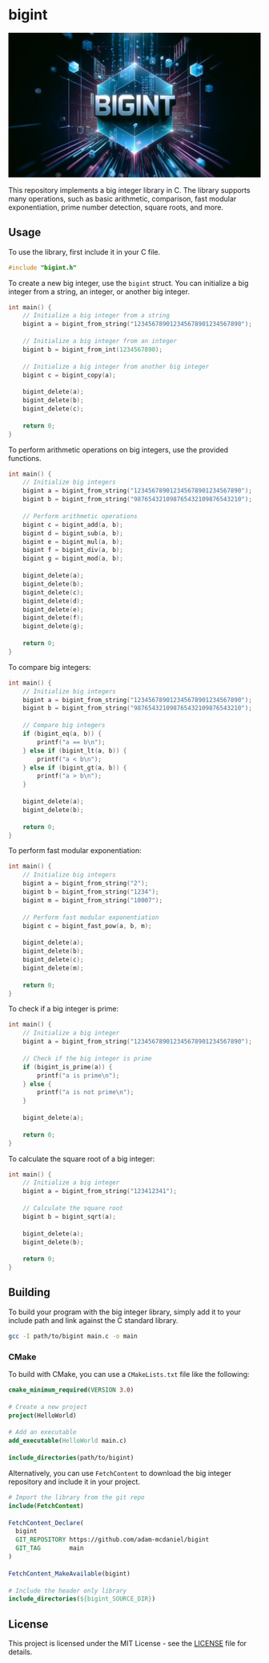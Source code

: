 # bigint

![Header Image](assets/header.png)

This repository implements a big integer library in C. The library supports many operations, such as basic arithmetic, comparison, fast modular exponentiation, prime number detection, square roots, and more.

## Usage

To use the library, first include it in your C file.

```c
#include "bigint.h"
```

To create a new big integer, use the `bigint` struct. You can initialize a big integer from a string, an integer, or another big integer.

```c
int main() {
    // Initialize a big integer from a string
    bigint a = bigint_from_string("123456789012345678901234567890");

    // Initialize a big integer from an integer
    bigint b = bigint_from_int(1234567890);

    // Initialize a big integer from another big integer
    bigint c = bigint_copy(a);

    bigint_delete(a);
    bigint_delete(b);
    bigint_delete(c);

    return 0;
}
```

To perform arithmetic operations on big integers, use the provided functions.

```c
int main() {
    // Initialize big integers
    bigint a = bigint_from_string("123456789012345678901234567890");
    bigint b = bigint_from_string("987654321098765432109876543210");

    // Perform arithmetic operations
    bigint c = bigint_add(a, b);
    bigint d = bigint_sub(a, b);
    bigint e = bigint_mul(a, b);
    bigint f = bigint_div(a, b);
    bigint g = bigint_mod(a, b);

    bigint_delete(a);
    bigint_delete(b);
    bigint_delete(c);
    bigint_delete(d);
    bigint_delete(e);
    bigint_delete(f);
    bigint_delete(g);

    return 0;
}
```

To compare big integers:

```c    
int main() {
    // Initialize big integers
    bigint a = bigint_from_string("123456789012345678901234567890");
    bigint b = bigint_from_string("987654321098765432109876543210");

    // Compare big integers
    if (bigint_eq(a, b)) {
        printf("a == b\n");
    } else if (bigint_lt(a, b)) {
        printf("a < b\n");
    } else if (bigint_gt(a, b)) {
        printf("a > b\n");
    }

    bigint_delete(a);
    bigint_delete(b);

    return 0;
}
```

To perform fast modular exponentiation:

```c
int main() {
    // Initialize big integers
    bigint a = bigint_from_string("2");
    bigint b = bigint_from_string("1234");
    bigint m = bigint_from_string("10007");

    // Perform fast modular exponentiation
    bigint c = bigint_fast_pow(a, b, m);

    bigint_delete(a);
    bigint_delete(b);
    bigint_delete(c);
    bigint_delete(m);

    return 0;
}
```

To check if a big integer is prime:

```c
int main() {
    // Initialize a big integer
    bigint a = bigint_from_string("123456789012345678901234567890");

    // Check if the big integer is prime
    if (bigint_is_prime(a)) {
        printf("a is prime\n");
    } else {
        printf("a is not prime\n");
    }

    bigint_delete(a);

    return 0;
}
```

To calculate the square root of a big integer:

```c
int main() {
    // Initialize a big integer
    bigint a = bigint_from_string("123412341");

    // Calculate the square root
    bigint b = bigint_sqrt(a);

    bigint_delete(a);
    bigint_delete(b);

    return 0;
}
```

## Building

To build your program with the big integer library, simply add it to your include path and link against the C standard library.

```bash
gcc -I path/to/bigint main.c -o main
```

### CMake

To build with CMake, you can use a `CMakeLists.txt` file like the following:

```cmake
cmake_minimum_required(VERSION 3.0)

# Create a new project
project(HelloWorld)

# Add an executable
add_executable(HelloWorld main.c)

include_directories(path/to/bigint)
```

Alternatively, you can use `FetchContent` to download the big integer repository and include it in your project.

```cmake
# Import the library from the git repo
include(FetchContent)

FetchContent_Declare(
  bigint
  GIT_REPOSITORY https://github.com/adam-mcdaniel/bigint
  GIT_TAG        main
)

FetchContent_MakeAvailable(bigint)

# Include the header only library
include_directories(${bigint_SOURCE_DIR})
```

## License

This project is licensed under the MIT License - see the [LICENSE](LICENSE) file for details.


<!-- 

This repository implements a regex engine in C++ using Thompson's NFA algorithm. This algorithm prevents pathological backtracking, a common problem with most widely used regex implementations.

This implementation is also a header-only library.

## Usage

To use the library, first include it in your C++ file.

```c++
// Optionally, you can define `CACHING` to allow
// the regex engine to cache transition states.
// This can improve performance in many cases.
#define CACHING

// Include the regex header file
#include "regex.hpp"
```

To use the regex engine, first create a regex object with the desired regex pattern. You can use `std::cout` to print out the compiled regex NFA. Use the `match` method to use the regex on a given content string.

```c++
int main() {
    // Compile a regex pattern
    Regex r("((ab)*|c)+");

    // Print out the compiled NFA
    std::cout << r << std::endl;

    // The content to match
    std::string content = "abc";

    // Check if the content matches the regex
    if (r.match(content)) {
        std::cout << "Matched!" << std::endl;
    } else {
        std::cout << "Not matched!" << std::endl;
    }

    return 0;
}
```

## Regex Syntax

The regex engine supports the following syntax:

| Syntax | Description |
|--------|-------------|
| `*` | Zero or more of the preceding expression |
| `+` | One or more of the preceding expression |
| `?` | Zero or one of the preceding expression |
| `\|` | Alternation |
| `()` | Grouping |
| `a`, `b`, `c`, ... | Any single character |

## Building

To build your program with the regex engine, simply add it to your include path and link against the C++ standard library.

```bash
g++ -I path/to/regex-engine main.cpp -o main
```

### CMake

To build with CMake, you can use a `CMakeLists.txt` file like the following:

```cmake
cmake_minimum_required(VERSION 3.0)

# Create a new project
project(HelloWorld)

# Add an executable
add_executable(HelloWorld main.cpp)

include_directories(path/to/regex-engine)
```

Alternatively, you can use `FetchContent` to download the regex engine repository and include it in your project.

```cmake
# Import the library from the git repo
include(FetchContent)

FetchContent_Declare(
  regex-engine
  GIT_REPOSITORY https://github.com/adam-mcdaniel/regex-engine
  GIT_TAG        main
)

FetchContent_MakeAvailable(regex-engine)

# Include the header only library
include_directories(${regex-engine_SOURCE_DIR})
```

## License

This project is licensed under the MIT License - see the [LICENSE](LICENSE) file for details. -->